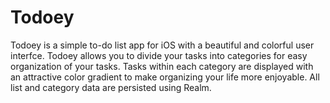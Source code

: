 # Todoey

Todoey is a simple to-do list app for iOS with a beautiful and colorful user interfce. Todoey allows you to divide your tasks into categories for easy organization of your tasks. Tasks within each category are displayed with an attractive color gradient to make organizing your life more enjoyable. All list and category data are persisted using Realm.
